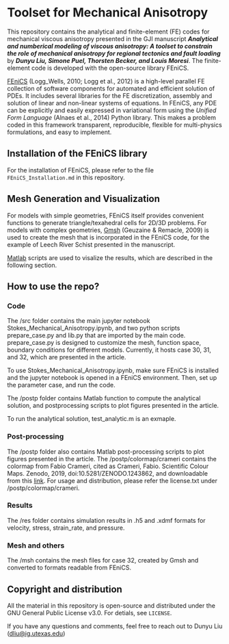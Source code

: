# Toolset for Mechanical Anisotropy
This repository contains the analytical and finite-element (FE) codes for mechanical viscous anisotropy presented in the GJI manuscript ***Analytical and numberical modeling of viscous anisotropy: A toolset to constrain the role of mechanical anisotropy for regional tectonics and fault loading*** by ***Dunyu Liu, Simone Puel, Thorsten Becker, and Louis Moresi***. The finite-element code is developed with the open-source library FEniCS. 

[FEniCS](https://fenicsproject.org) (Logg_Wells, 2010; Logg et al., 2012) is a high-level parallel FE collection of software components for automated and efficient solution of PDEs. It includes several libraries for the FE discretization, assembly and solution of linear and non-linear systems of equations. In FEniCS, any PDE can be explicitly and easily expressed in variational form using the *Unified Form Language* (Alnaes et al., 2014) Python library. This makes a problem coded in this framework transparent, reproducible, flexible for multi-physics formulations, and easy to implement. 

## Installation of the FEniCS library
For the installation of FEniCS, please refer to the file ``FEniCS_Installation.md`` in this repository.

## Mesh Generation and Visualization
For models with simple geometries, FEniCS itself provides convenient functions to generate triangle/texahedral cells for 2D/3D problems. For models with complex geometries, [Gmsh](https://www.gmsh.info/) (Geuzaine & Remacle, 2009) is used to create the mesh that is incorporated in the FEniCS code, for the example of Leech River Schist presented in the manuscript.

[Matlab](https://matplotlib.org) scripts are used to visalize the results, which are described in the following section.

## How to use the repo? 
### Code
The /src folder contains the main jupyter notebook Stokes_Mechanical_Anisotropy.ipynb, and two python scripts prepare_case.py and lib.py that are imported by the main code. prepare_case.py is designed to customize the mesh, function space, boundary conditions for different models. Currently, it hosts case 30, 31, and 32, which are presented in the article. 

To use Stokes_Mechanical_Anisotropy.ipynb, make sure FEniCS is installed and the jupyter notebook is opened in a FEniCS environment. Then, set up the parameter case, and run the code.

The /postp folder contains Matlab function to compute the analytical solution, and postprocessing scripts to plot figures presented in the article. 

To run the analytical solution, test_analytic.m is an exmaple.

### Post-processing
The /postp folder also contains Matlab post-processing scripts to plot figures presented in the article. 
The /postp/colormap/crameri contains the colormap from Fabio Crameri, cited as Crameri, Fabio. Scientific Colour Maps. Zenodo, 2019, doi:10.5281/ZENODO.1243862, and downloadable from this [link](https://www.mathworks.com/matlabcentral/fileexchange/68546-crameri-perceptually-uniform-scientific-colormaps). For usage and distribution, please refer the license.txt under /postp/colormap/crameri. 

### Results
The /res folder contains simulation results in .h5 and .xdmf formats for velocity, stress, strain_rate, and pressure. 

### Mesh and others
The /msh contains the mesh files for case 32, created by Gmsh and converted to formats readable from FEniCS. 

## Copyright and distribution

All the material in this repository is open-source and distributed under the GNU General Public License v3.0. For detials, see ``LICENSE``.

If you have any questions and comments, feel free to reach out to Dunyu Liu (dliu@ig.utexas.edu)




